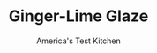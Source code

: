 ---
layout: ../../layouts/MarkdownPostLayout.astro
title: Ginger-Lime Glaze
author: America's Test Kitchen
pubDate: 2023-03-15
description: "We love the simplicity of our Slice-and-Bake Cookies, but a confectioners sugar glaze is an easy way to dress them up."
image_url: https://res.cloudinary.com/hksqkdlah/image/upload/ar_1:1,c_fill,dpr_2.0,f_auto,fl_lossy.progressive.strip_profile,g_faces:auto,q_auto:low,w_344/6556_sfs-cookieglaze-b-001
tags: ["Desserts or Baked Goods","Cookies"]
calories: 724
protein: 
carbohydrates: 43
fats: 
fiber: 
ingredients: ["1 tablespoon, cream cheese, softened","1 teaspoon, ground ginger","2 tablespoons, lime juice","1 1/2 cups (6 ounces), confectioners' sugar"]
serves: 4
time: "15 minutes"
instructions: ["Whisk cream cheese, ginger, and lime juice in medium bowl until combined. Whisk in confectioners' sugar until smooth."]
nutrition: ["20 mg Potassium","5 mg Phosphorus","5 mg Calcium","1 mg Magnesium","14 mg Sodium","1 g Fat","2 mg Vitamin C","3 mg Cholesterol","1 µg Folate (food)","41 g Sugars","9 g Water","43 g Carbs","1 µg Folate equivalent (total)","13 µg Vitamin A","181 kcal Energy","41 g Sugars, added","724 calories"]
notes: "This flavored glaze can be applied to nearly any cookie or simple cake. If the glaze is too thick, thin it to the desired consistency with up to 1 tablespoon of water."
---